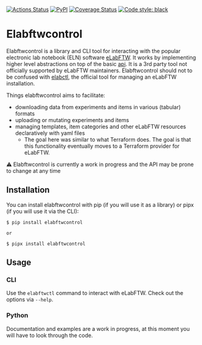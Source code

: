<p align="left">
<a href="https://github.com/din14970/elabftwcontrol/actions"><img alt="Actions Status" src="https://github.com/din14970/elabftwcontrol/workflows/build/badge.svg"></a>
<a href="https://pypi.org/project/elabftwcontrol/"><img alt="PyPI" src="https://img.shields.io/pypi/v/elabftwcontrol.svg?style=flat"></a>
<a href='https://coveralls.io/github/din14970/elabftwcontrol?branch=master'><img src='https://coveralls.io/repos/github/din14970/elabftwcontrol/badge.svg?branch=master' alt='Coverage Status' /></a>
<a href="https://github.com/psf/black"><img alt="Code style: black" src="https://img.shields.io/badge/code%20style-black-000000.svg"></a>
</p>

# Elabftwcontrol

Elabftwcontrol is a library and CLI tool for interacting with the popular electronic lab notebook (ELN) software [eLabFTW](https://www.elabftw.net/).
It works by implementing higher level abstractions on top of the basic [api](https://github.com/elabftw/elabapi-python/).
It is a 3rd party tool not officially supported by eLabFTW maintainers.
Elabftwcontrol should not to be confused with [elabctl](https://github.com/elabftw/elabctl), the official tool for managing an eLabFTW installation.

Things elabftwcontrol aims to facilitate:
* downloading data from experiments and items in various (tabular) formats
* uploading or mutating experiments and items
* managing templates, item categories and other eLabFTW resources declaratively with yaml files
    * The goal here was similar to what Terraform does. The goal is that this functionality eventually moves to a Terraform provider for eLabFTW.

⚠️ Elabftwcontrol is currently a work in progress and the API may be prone to change at any time

## Installation
You can install elabftwcontrol with pip (if you will use it as a library) or pipx (if you will use it via the CLI):

```
$ pip install elabftwcontrol

or

$ pipx install elabftwcontrol
```

## Usage

### CLI
Use the `elabftwctl` command to interact with eLabFTW. Check out the options via `--help`.

### Python
Documentation and examples are a work in progress, at this moment you will have to look through the code.
